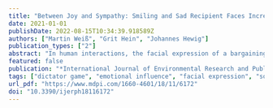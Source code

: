 ```yaml
---
title: "Between Joy and Sympathy: Smiling and Sad Recipient Faces Increase Prosocial Behavior in the Dictator Game"
date: 2021-01-01
publishDate: 2022-08-15T10:34:39.918589Z
authors: ["Martin Weiß", "Grit Hein", "Johannes Hewig"]
publication_types: ["2"]
abstract: "In human interactions, the facial expression of a bargaining partner may contain relevant information that affects prosocial decisions. We were interested in whether facial expressions of the recipient in the dictator game influence dictators’ behavior. To test this, we conducted an online study (n = 106) based on a modified version of a dictator game. The dictators allocated money between themselves and another person (recipient), who had no possibility to respond to the dictator. Importantly, before the allocation decision, the dictator was presented with the facial expression of the recipient (angry, disgusted, sad, smiling, or neutral). The results showed that dictators sent more money to recipients with sad or smiling facial expressions and less to recipients with angry or disgusted facial expressions compared with a neutral facial expression. Moreover, based on the sequential analysis of the decision and the interaction partner in the preceding trial, we found that decision-making depends upon previous interactions."
featured: false
publication: "*International Journal of Environmental Research and Public Health*"
tags: ["dictator game", "emotional influence", "facial expression", "social decision-making"]
url_pdf: "https://www.mdpi.com/1660-4601/18/11/6172"
doi: "10.3390/ijerph18116172"
---
```


